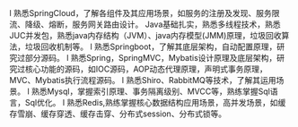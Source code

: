 l 熟悉SpringCloud，了解各组件及其应用场景，如服务的注册及发现、服务限流、降级、熔断，服务网关路由设计。 Java基础扎实，熟悉多线程技术，熟悉JUC并发包，熟悉java内存结构（JVM）、java内存模型(JMM)原理，垃圾回收算法，垃圾回收机制等。
l  熟悉Springboot，了解其底层架构，自动配置原理，研究过部分源码。
l  熟悉Spring，SpringMVC，Mybatis设计原理及底层架构，研究过核心功能的源码，如IOC源码，AOP动态代理原理，声明式事务原理，MVC、Mybatis执行流程源码。
l  熟悉Shiro、RabbitMQ等技术，了解其运用场景。
l  熟悉Mysql，掌握索引原理、事务隔离级别、MVCC等，熟练掌握Sql语言，Sql优化。
l  熟悉Redis,熟练掌握核心数据结构应用场景，高并发场景，如缓存雪崩、缓存穿透、缓存击穿、分布式session、分布式锁等。

